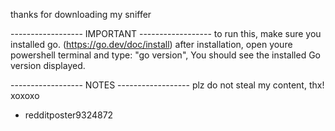 thanks for downloading my sniffer


------------------ IMPORTANT ------------------
to run this, make sure you installed go.
(https://go.dev/doc/install)
after installation, open youre powershell terminal
and type: "go version", You should see the installed 
Go version displayed.

------------------ NOTES ------------------
plz do not steal my content, thx!
xoxoxo
- redditposter9324872
